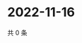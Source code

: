 # 2022-11-16

共 0 条

<!-- BEGIN WEIBO -->
<!-- 最后更新时间 Wed Nov 16 2022 01:08:12 GMT+0800 (China Standard Time) -->

<!-- END WEIBO -->
